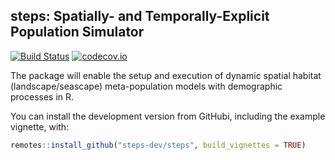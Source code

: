 **steps**: Spatially- and Temporally-Explicit Population Simulator
------------------------------------------------------------------

[![Build
Status](https://travis-ci.org/skiptoniam/steps.svg?branch=master)](https://travis-ci.org/skiptoniam/steps?branch=master)
[![codecov.io](https://codecov.io/github/skiptoniam/steps/coverage.svg?branch=master)](https://codecov.io/github/skiptoniam/steps?branch=master)

The package will enable the setup and execution of dynamic spatial
habitat (landscape/seascape) meta-population models with demographic
processes in R.

You can install the development version from GitHubi, including the
example vignette, with:

``` r
remotes::install_github("steps-dev/steps", build_vignettes = TRUE)
```
